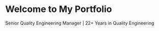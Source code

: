 <!DOCTYPE html>
<html>
<body>
    <h1>Welcome to My Portfolio</h1>
    <p>Senior Quality Engineering Manager | 22+ Years in Quality Engineering</p>
</body>
</html>
